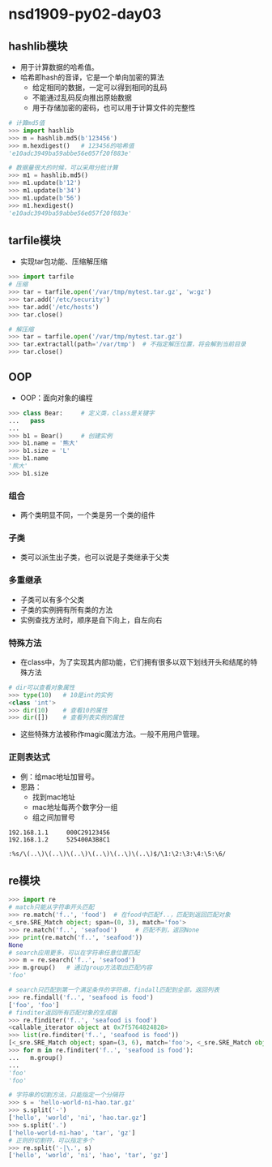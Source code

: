 # nsd1909-py02-day03

## hashlib模块

- 用于计算数据的哈希值。
- 哈希即hash的音译，它是一个单向加密的算法
  - 给定相同的数据，一定可以得到相同的乱码
  - 不能通过乱码反向推出原始数据
  - 用于存储加密的密码，也可以用于计算文件的完整性

```python
# 计算md5值
>>> import hashlib
>>> m = hashlib.md5(b'123456')
>>> m.hexdigest()   # 123456的哈希值
'e10adc3949ba59abbe56e057f20f883e'

# 数据量很大的时候，可以采用分批计算
>>> m1 = hashlib.md5()
>>> m1.update(b'12')
>>> m1.update(b'34')
>>> m1.update(b'56')
>>> m1.hexdigest()
'e10adc3949ba59abbe56e057f20f883e'
```

## tarfile模块

- 实现tar包功能、压缩解压缩

```python
>>> import tarfile
# 压缩
>>> tar = tarfile.open('/var/tmp/mytest.tar.gz', 'w:gz')
>>> tar.add('/etc/security')
>>> tar.add('/etc/hosts')
>>> tar.close()

# 解压缩
>>> tar = tarfile.open('/var/tmp/mytest.tar.gz')
>>> tar.extractall(path='/var/tmp')  # 不指定解压位置，将会解到当前目录
>>> tar.close()
```

## OOP

- OOP：面向对象的编程

```python
>>> class Bear:     # 定义类，class是关键字
...   pass
... 
>>> b1 = Bear()     # 创建实例
>>> b1.name = '熊大'
>>> b1.size = 'L'
>>> b1.name
'熊大'
>>> b1.size
```

### 组合

- 两个类明显不同，一个类是另一个类的组件

### 子类

- 类可以派生出子类，也可以说是子类继承于父类

### 多重继承

- 子类可以有多个父类
- 子类的实例拥有所有类的方法
- 实例查找方法时，顺序是自下向上，自左向右

### 特殊方法

- 在class中，为了实现其内部功能，它们拥有很多以双下划线开头和结尾的特殊方法

```python
# dir可以查看对象属性
>>> type(10)   # 10是int的实例
<class 'int'>
>>> dir(10)    # 查看10的属性
>>> dir([])    # 查看列表实例的属性
```

- 这些特殊方法被称作magic魔法方法。一般不用用户管理。

### 正则表达式

- 例：给mac地址加冒号。
- 思路：
  - 找到mac地址
  - mac地址每两个数字分一组
  - 组之间加冒号

```shell
192.168.1.1     000C29123456
192.168.1.2     525400A3B8C1

:%s/\(..\)\(..\)\(..\)\(..\)\(..\)\(..\)$/\1:\2:\3:\4:\5:\6/
```

## re模块

```python
>>> import re
# match只能从字符串开头匹配
>>> re.match('f..', 'food')  # 在food中匹配f..，匹配到返回匹配对象
<_sre.SRE_Match object; span=(0, 3), match='foo'>
>>> re.match('f..', 'seafood')     # 匹配不到，返回None
>>> print(re.match('f..', 'seafood'))
None
# search应用更多，可以在字符串任意位置匹配
>>> m = re.search('f..', 'seafood')
>>> m.group()   # 通过group方法取出匹配内容
'foo'

# search只匹配到第一个满足条件的字符串，findall匹配到全部，返回列表
>>> re.findall('f..', 'seafood is food')
['foo', 'foo']
# finditer返回所有匹配对象的生成器
>>> re.finditer('f..', 'seafood is food')
<callable_iterator object at 0x7f5764824828>
>>> list(re.finditer('f..', 'seafood is food'))
[<_sre.SRE_Match object; span=(3, 6), match='foo'>, <_sre.SRE_Match object; span=(11, 14), match='foo'>]
>>> for m in re.finditer('f..', 'seafood is food'):
...   m.group()
... 
'foo'
'foo'

# 字符串的切割方法，只能指定一个分隔符
>>> s = 'hello-world-ni-hao.tar.gz'
>>> s.split('-')
['hello', 'world', 'ni', 'hao.tar.gz']
>>> s.split('.')
['hello-world-ni-hao', 'tar', 'gz']
# 正则的切割符，可以指定多个
>>> re.split('-|\.', s)
['hello', 'world', 'ni', 'hao', 'tar', 'gz']

```









